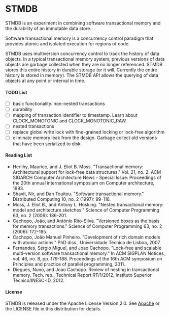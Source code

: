# STMDB

STMDB is an experiment in combining software transactional memory
and the durability of an immutable data store.

Software transactional memory is a concurrency control paradigm
that provides atomic and isolated execution for regions of code.

STMDB uses multiversion concurrency control to track the history of
data objects. In a typical transactional memory system,
previous versions of data objects are garbage collected when they are
no longer referenced. STMDB stores this entire history in durable storage
(or it will. Currently the entire history is stored in memory). The STMDB
API allows the querying of data objects at any point or interval in time.

#### TODO List

- [ ] basic functionality. non-nested transactions
- [ ] durability
- [ ] mapping of transaction identifier to timestamp. Learn about
CLOCK_MONOTONIC and CLOCK_MONOTONIC_RAW.
- [ ] nested transactions
- [ ] replace global write lock with fine-grained locking or lock-free algorithm
- [ ] eliminate memory leak from the design. Garbage collect old versions
that have been serialized to disk.

#### Reading List

* Herlihy, Maurice, and J. Eliot B. Moss. "Transactional memory: Architectural
support for lock-free data structures." Vol. 21, no. 2. ACM SIGARCH Computer
Architecture News - Special Issue: Proceedings of the 20th annual international
symposium on Computer architecture, 1993.
* Shavit, Nir, and Dan Touitou. "Software transactional memory." Distributed
Computing 10, no. 2 (1997): 99-116.
* Moss, J. Eliot B., and Antony L. Hosking. "Nested transactional memory:
model and architecture sketches." Science of Computer Programming 63, no. 2
(2006): 186-201.
* Cachopo, João, and António Rito-Silva. "Versioned boxes as the basis for
memory transactions." Science of Computer Programming 63, no. 2 (2006): 172-185.
* Cachopo, João Manuel Pinheiro. "Development of rich domain models with atomic
actions." PhD diss., Universidade Técnica de Lisboa, 2007.
* Fernandes, Sérgio Miguel, and Joao Cachopo. "Lock-free and scalable
multi-version software transactional memory." In ACM SIGPLAN Notices, vol. 46,
no. 8, pp. 179-188. Proceedings of the 16th ACM symposium on Principles and
practice of parallel programming, 2011.
* Diegues, Nuno, and Joao Cachopo. Review of nesting in transactional memory.
Tech. rep., Technical Report RT/1/2012, Instituto Superior Técnico/INESC-ID, 2012.

#### License

STMDB is released under the Apache License Version 2.0. See
[Apache](https://www.apache.org/licenses/LICENSE-2.0) or the
LICENSE file in this distribution for details.
